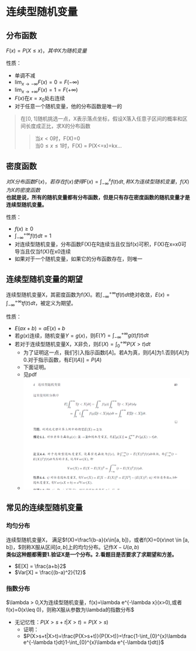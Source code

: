 
# 连续型随机变量
## 分布函数
$F(x) = P(X\leq x)，其中X为随机变量$

性质：  
+ 单调不减
+ $\lim_{x\rightarrow-\infty} F(x)=0=F(-\infty)$
+ $\lim_{x\rightarrow+\infty} F(x)=1=F(+\infty)$
+ $F(x)$在$x=x_0$处右连续
+ 对于任意一个随机变量，他的分布函数是唯一的

> 在[0, 1]随机挑选一点，X表示落点坐标，假设X落入任意子区间的概率和区间长度成正比，求X的分布函数
>> 当$x<0$时，F(X)=0  
>> 当$0\leq x\leq 1$时，F(X) = P(X<=x)=kx...

## 密度函数
$对X分布函数F(x)，若存在f(x)使得F(x)=\int_{-\infty}^{x}f(t)dt,称X为连续型随机变量，f(X)为X的密度函数$  
**也就是说，所有的随机变量都有分布函数，但是只有存在密度函数的随机变量才是连续型随机变量。**

性质：  
+ $f(x)\geq 0$
+ $\int_{-\infty}^{+\infty}f(t)dt=1$
+ 对连续型随机变量，分布函数F(X)在R连续当且仅当f(x)可积，F(X)在x=x0可导当且仅当f(X)在x0连续
+ 如果对于一个随机变量，如果它的分布函数存在，则唯一

## 连续型随机变量的期望
连续型随机变量X，其密度函数为f(X)。若$\int_{-\infty}^{+\infty}tf(t)dt$绝对收敛，$E(x) = \int_{-\infty}^{+\infty}tf(t)dt$，被定义为期望。 


性质：  
+ $E(ax+b) = aE(x)+b$
+ 若$g(x)$连续，随机变量$Y=g(x)$，则$E(Y) = \int_{-\infty}^{+\infty}g(t)f(t)dt$
+ 若对于连续型随机变量X，X非负，则$E(X) = \int_{0}^{+\infty}P(X>t)dt$
  + 为了证明这一点，我们引入指示函数$I[A]$。若A为真，则$I[A]$为1.否则$I[A]$为0.对于指示函数，有$E[I(A)]=P(A)$
  + 下面证明。  
  + 见pdf
  + ![](img/2019-10-18-03-21-38.png)

## 常见的连续型随机变量

### 均匀分布
连续型随机变量X， 满足$f(X)=\frac1{b-a}(x\in[a, b])，或者f(X)=0(x\not    \in [a, b])，$则称X服从区间$[a, b]$上的均匀分布。记作$X - U(a, b)$  
**类似这种题都需要1.验证X是一个分布。2.看题目是否要求了求期望和方差。**  
+ $E[X] = \frac{a+b}2$
+ $Var[X] = \frac{(b-a)^2}{12}$

### 指数分布
$\lambda > 0,X为连续型随机变量，f(x)=\lambda e^{-\lambda x}(x>0),或者f(x)=0(x\leq 0)，则称X服从参数为\lambda的指数分布$  
+ 无记忆性：$P(X>s+t|X>t) = P(X>s)$
  + 证明：
  + $P(X>s+t|X>t)=\frac{P(X>s+t)}{P(X>t)}=\frac{1-\int_{0}^{x}\lambda e^{-\lambda t}dt}1-\int_{0}^{x}\lambda e^{-\lambda t}dt)}$